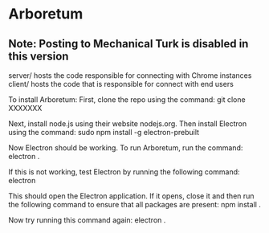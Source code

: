 # Arboretum
## Note: Posting to Mechanical Turk is disabled in this version
server/ hosts the code responsible for connecting with Chrome instances
client/ hosts the code that is responsible for connect with end users

To install Arboretum:
First, clone the repo using the command:
	git clone XXXXXXX
	
Next, install node.js using their website nodejs.org. Then install Electron using the command:
	sudo npm install -g electron-prebuilt
	
Now Electron should be working. To run Arboretum, run the command:
	electron .
	
If this is not working, test Electron by running the following command:
	electron
	
This should open the Electron application. If it opens, close it and then run the following command to ensure that all packages are present:
	npm install .
	
Now try running this command again:
	electron .

